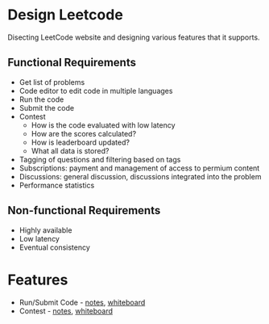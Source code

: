 # Design Leetcode
Disecting LeetCode website and designing various features that it supports.

## Functional Requirements
- Get list of problems
- Code editor to edit code in multiple languages
- Run the code
- Submit the code
- Contest
   - How is the code evaluated with low latency
   - How are the scores calculated?
   - How is leaderboard updated?
   - What all data is stored?
- Tagging of questions and filtering based on tags
- Subscriptions: payment and management of access to permium content
- Discussions: general discussion, discussions integrated into the problem
- Performance statistics


## Non-functional Requirements
- Highly available
- Low latency
- Eventual consistency

# Features
- Run/Submit Code - [notes](submit-code.md), [whiteboard](submit-code.draw)
- Contest - [notes](contests.md), [whiteboard](contests.draw)